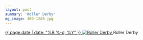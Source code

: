 ```yaml
---
layout: post
summary: 'Roller Derby'
og_image: 369-1280.jpg
---
```


<p>
 <time>
  <a href="/369">
   {{ page.date | date: "%B %-d, %Y" }}
  </a>
 </time>
 <a href="/369">
  <img alt="Roller Derby" data-taken="9/15/2014" sizes="(min-width: 700px) 50vw, calc(100vw - 2rem)" src="{{ site.assets_url }}/369-640.jpg" srcset="{{ site.assets_url }}/369-1280.jpg 1280w, {{ site.assets_url }}/369-960.jpg 960w, {{ site.assets_url }}/369-640.jpg 640w, {{ site.assets_url }}/369-320.jpg 320w"/>
 </a>
 <span>
  Roller Derby
 </span>
</p>
